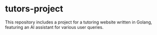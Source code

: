 # tutors-project
This repository includes a project for a tutoring website written in Golang, featuring an AI assistant for various user queries.
